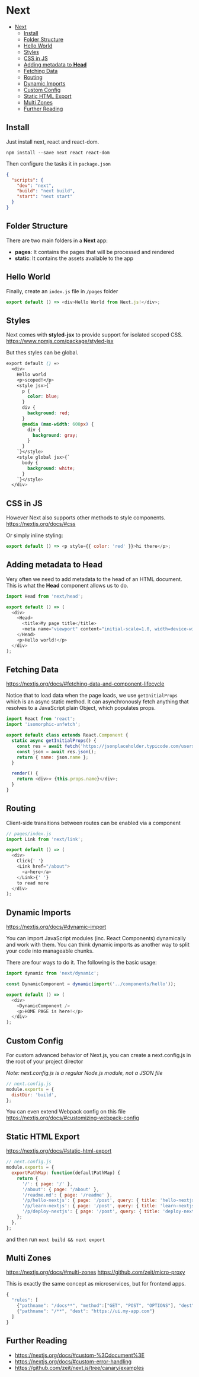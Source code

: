 # Next

- [Next](#next)
    - [Install](#install)
    - [Folder Structure](#folder-structure)
    - [Hello World](#hello-world)
    - [Styles](#styles)
    - [CSS in JS](#css-in-js)
    - [Adding metadata to **Head**](#adding-metadata-to-head)
    - [Fetching Data](#fetching-data)
    - [Routing](#routing)
    - [Dynamic Imports](#dynamic-imports)
    - [Custom Config](#custom-config)
    - [Static HTML Export](#static-html-export)
    - [Multi Zones](#multi-zones)
    - [Further Reading](#further-reading)

## Install

Just install next, react and react-dom.

```
npm install --save next react react-dom
```

Then configure the tasks it in `package.json`

```json
{
  "scripts": {
    "dev": "next",
    "build": "next build",
    "start": "next start"
  }
}
```

## Folder Structure

There are two main folders in a **Next** app:

- **pages**: It contains the pages that will be processed and rendered
- **static**: It contains the assets available to the app

## Hello World

Finally, create an `index.js` file in `/pages` folder

```javascript
export default () => <div>Hello World from Next.js!</div>;
```

## Styles

Next comes with **styled-jsx** to provide support for isolated scoped CSS.
https://www.npmjs.com/package/styled-jsx

But thes styles can be global.

```css
export default () =>
  <div>
    Hello world
    <p>scoped!</p>
    <style jsx>{`
      p {
        color: blue;
      }
      div {
        background: red;
      }
      @media (max-width: 600px) {
        div {
          background: gray;
        }
      }
    `}</style>
    <style global jsx>{`
      body {
        background: white;
      }
    `}</style>
  </div>
```

## CSS in JS

However Next also supports other methods to style components.
https://nextjs.org/docs/#css

Or simply inline styling:

```javascript
export default () => <p style={{ color: 'red' }}>hi there</p>;
```

## Adding metadata to **Head**

Very often we need to add metadata to the head of an HTML document. This is what the **Head** component allows us to do.

```javascript
import Head from 'next/head';

export default () => (
  <div>
    <Head>
      <title>My page title</title>
      <meta name="viewport" content="initial-scale=1.0, width=device-width" />
    </Head>
    <p>Hello world!</p>
  </div>
);
```

## Fetching Data

https://nextjs.org/docs/#fetching-data-and-component-lifecycle

Notice that to load data when the page loads, we use `getInitialProps` which is an async static method. It can asynchronously fetch anything that resolves to a JavaScript plain Object, which populates props.

```javascript
import React from 'react';
import 'isomorphic-unfetch';

export default class extends React.Component {
  static async getInitialProps() {
    const res = await fetch('https://jsonplaceholder.typicode.com/users/1');
    const json = await res.json();
    return { name: json.name };
  }

  render() {
    return <div>⭐️ {this.props.name}</div>;
  }
}
```

## Routing

Client-side transitions between routes can be enabled via a <Link> component

```javascript
// pages/index.js
import Link from 'next/link';

export default () => (
  <div>
    Click{' '}
    <Link href="/about">
      <a>here</a>
    </Link>{' '}
    to read more
  </div>
);
```

## Dynamic Imports

https://nextjs.org/docs/#dynamic-import

You can import JavaScript modules (inc. React Components) dynamically and work with them.
You can think dynamic imports as another way to split your code into manageable chunks.

There are four ways to do it. The following is the basic usage:

```javascript
import dynamic from 'next/dynamic';

const DynamicComponent = dynamic(import('../components/hello'));

export default () => (
  <div>
    <DynamicComponent />
    <p>HOME PAGE is here!</p>
  </div>
);
```

## Custom Config

For custom advanced behavior of Next.js, you can create a next.config.js in the root of your project director

_Note: next.config.js is a regular Node.js module, not a JSON file_

```javascript
// next.config.js
module.exports = {
  distDir: 'build',
};
```

You can even extend Webpack config on this file
https://nextjs.org/docs/#customizing-webpack-config

## Static HTML Export

https://nextjs.org/docs/#static-html-export

```javascript
// next.config.js
module.exports = {
  exportPathMap: function(defaultPathMap) {
    return {
      '/': { page: '/' },
      '/about': { page: '/about' },
      '/readme.md': { page: '/readme' },
      '/p/hello-nextjs': { page: '/post', query: { title: 'hello-nextjs' } },
      '/p/learn-nextjs': { page: '/post', query: { title: 'learn-nextjs' } },
      '/p/deploy-nextjs': { page: '/post', query: { title: 'deploy-nextjs' } },
    };
  },
};
```

and then run `next build && next export`

## Multi Zones

https://nextjs.org/docs/#multi-zones
https://github.com/zeit/micro-proxy

This is exactly the same concept as microservices, but for frontend apps.

```javascript
{
  "rules": [
    {"pathname": "/docs**", "method":["GET", "POST", "OPTIONS"], "dest": "https://docs.my-app.com"},
    {"pathname": "/**", "dest": "https://ui.my-app.com"}
  ]
}
```

## Further Reading

- https://nextjs.org/docs/#custom-%3Cdocument%3E
- https://nextjs.org/docs/#custom-error-handling
- https://github.com/zeit/next.js/tree/canary/examples
